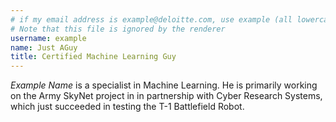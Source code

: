 ```yaml
---
# if my email address is example@deloitte.com, use example (all lowercase)
# Note that this file is ignored by the renderer
username: example
name: Just AGuy
title: Certified Machine Learning Guy
---
```


*Example Name* is a specialist in Machine Learning.  He is primarily working on the Army SkyNet project in
in partnership with Cyber Research Systems, which just succeeded in testing the T-1 Battlefield Robot.
